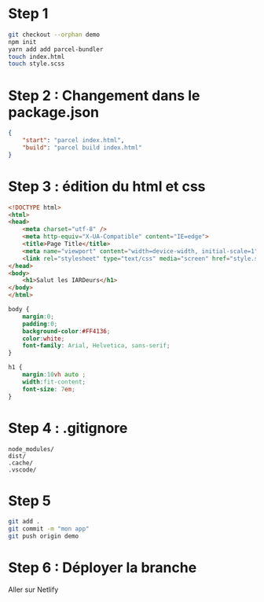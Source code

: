 # Step 1

```bash
git checkout --orphan demo
npm init
yarn add add parcel-bundler
touch index.html
touch style.scss
```

# Step 2 : Changement dans le package.json

```json
{
    "start": "parcel index.html",
    "build": "parcel build index.html"
}
  ```
# Step 3 : édition du html et css

```html
<!DOCTYPE html>
<html>
<head>
    <meta charset="utf-8" />
    <meta http-equiv="X-UA-Compatible" content="IE=edge">
    <title>Page Title</title>
    <meta name="viewport" content="width=device-width, initial-scale=1">
    <link rel="stylesheet" type="text/css" media="screen" href="style.scss" />
</head>
<body>
    <h1>Salut les IARDeurs</h1>
</body>
</html>
```

```css
body {
    margin:0;
    padding:0;
    background-color:#FF4136;
    color:white;
    font-family: Arial, Helvetica, sans-serif;
}

h1 {
    margin:10vh auto ;
    width:fit-content;
    font-size: 7em;
}
```
# Step 4 : .gitignore

```
node_modules/
dist/
.cache/
.vscode/
```

# Step 5
```bash
git add .
git commit -m "mon app"
git push origin demo
```

# Step 6 : Déployer la branche

Aller sur Netlify